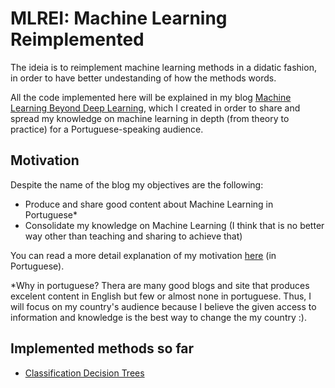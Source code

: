 # MLREI: Machine Learning Reimplemented

The ideia is to reimplement machine learning methods in a didatic fashion, in order to have better undestanding of how the methods words.

All the code implemented here will be explained in my blog [Machine Learning Beyond Deep Learning](https://medium.com/machine-learning-beyond-deep-learning), which I created in order to share and spread my knowledge on machine learning in depth (from theory to practice) for a Portuguese-speaking audience.

## Motivation

Despite the name of the blog my objectives are the following:

- Produce and share good content about Machine Learning in Portuguese*
- Consolidate my knowledge on Machine Learning (I think that is no better way other than teaching and sharing to achieve that)

You can read a more detail explanation of my motivation [here](https://medium.com/machine-learning-beyond-deep-learning/machine-learning-beyond-deep-learning-a-motiva%C3%A7%C3%A3o-3548f83d8f81) (in Portuguese).

*Why in portuguese? Thera are many good blogs and site that produces excelent content in English but few or almost none in portuguese. Thus, I will focus on my country's audience because I believe the given access to information and knowledge is the best way to change the my country :).

## Implemented methods so far

- [Classification Decision Trees](https://github.com/raphaelcampos/mlrei/blob/master/tree/tree.py)
